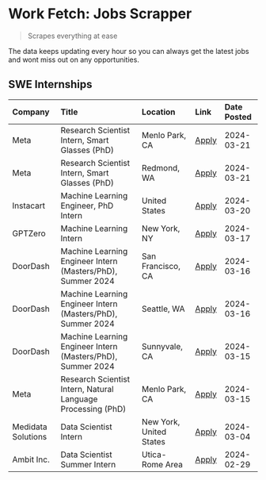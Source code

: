 # Work Fetch: Jobs Scrapper
> Scrapes everything at ease

The data keeps updating every hour so you can always get the latest jobs and wont miss out on any opportunities.

## SWE Internships
<!--START_SECTION:workfetch-->
| Company            | Title                                                        | Location                | Link                                                                                                                                                                                                                                                                 | Date Posted   |
|:-------------------|:-------------------------------------------------------------|:------------------------|:---------------------------------------------------------------------------------------------------------------------------------------------------------------------------------------------------------------------------------------------------------------------|:--------------|
| Meta               | Research Scientist Intern, Smart Glasses (PhD)               | Menlo Park, CA          | [Apply](https://www.linkedin.com/jobs/view/research-scientist-intern-smart-glasses-phd-at-meta-3811308332?position=13&pageNum=0&refId=zDOg2TDWCPETpEtiwDWSJw%3D%3D&trackingId=SdYYxKt1L7m25BOGDfuy%2BA%3D%3D&trk=public_jobs_jserp-result_search-card)               | 2024-03-21    |
| Meta               | Research Scientist Intern, Smart Glasses (PhD)               | Redmond, WA             | [Apply](https://www.linkedin.com/jobs/view/research-scientist-intern-smart-glasses-phd-at-meta-3811304794?position=14&pageNum=0&refId=zDOg2TDWCPETpEtiwDWSJw%3D%3D&trackingId=sqYNbtRKnxewfY2RtmfkRA%3D%3D&trk=public_jobs_jserp-result_search-card)                 | 2024-03-21    |
| Instacart          | Machine Learning Engineer, PhD Intern                        | United States           | [Apply](https://www.linkedin.com/jobs/view/machine-learning-engineer-phd-intern-at-instacart-3815634369?position=5&pageNum=0&refId=zDOg2TDWCPETpEtiwDWSJw%3D%3D&trackingId=dmxyO0vcCfimBoFha4feGg%3D%3D&trk=public_jobs_jserp-result_search-card)                    | 2024-03-20    |
| GPTZero            | Machine Learning Intern                                      | New York, NY            | [Apply](https://www.linkedin.com/jobs/view/machine-learning-intern-at-gptzero-3860723963?position=9&pageNum=0&refId=zDOg2TDWCPETpEtiwDWSJw%3D%3D&trackingId=RPuxEBem33VhLoiHgoidlA%3D%3D&trk=public_jobs_jserp-result_search-card)                                   | 2024-03-17    |
| DoorDash           | Machine Learning Engineer Intern (Masters/PhD), Summer 2024  | San Francisco, CA       | [Apply](https://www.linkedin.com/jobs/view/machine-learning-engineer-intern-masters-phd-summer-2024-at-doordash-3736457737?position=3&pageNum=0&refId=zDOg2TDWCPETpEtiwDWSJw%3D%3D&trackingId=wA888MsHXM5qUDSoXXXGNA%3D%3D&trk=public_jobs_jserp-result_search-card) | 2024-03-16    |
| DoorDash           | Machine Learning Engineer Intern (Masters/PhD), Summer 2024  | Seattle, WA             | [Apply](https://www.linkedin.com/jobs/view/machine-learning-engineer-intern-masters-phd-summer-2024-at-doordash-3736455966?position=4&pageNum=0&refId=zDOg2TDWCPETpEtiwDWSJw%3D%3D&trackingId=HfIUgozVPO7qH4rsKkyQWw%3D%3D&trk=public_jobs_jserp-result_search-card) | 2024-03-16    |
| DoorDash           | Machine Learning Engineer Intern (Masters/PhD), Summer 2024  | Sunnyvale, CA           | [Apply](https://www.linkedin.com/jobs/view/machine-learning-engineer-intern-masters-phd-summer-2024-at-doordash-3736454973?position=2&pageNum=0&refId=zDOg2TDWCPETpEtiwDWSJw%3D%3D&trackingId=AMKY0P7vLhznjy6sqi2MXQ%3D%3D&trk=public_jobs_jserp-result_search-card) | 2024-03-15    |
| Meta               | Research Scientist Intern, Natural Language Processing (PhD) | Menlo Park, CA          | [Apply](https://www.linkedin.com/jobs/view/research-scientist-intern-natural-language-processing-phd-at-meta-3858718375?position=12&pageNum=0&refId=zDOg2TDWCPETpEtiwDWSJw%3D%3D&trackingId=k7TjYC9P1uPbLhUORltTYg%3D%3D&trk=public_jobs_jserp-result_search-card)   | 2024-03-15    |
| Medidata Solutions | Data Scientist Intern                                        | New York, United States | [Apply](https://www.linkedin.com/jobs/view/data-scientist-intern-at-medidata-solutions-3810253704?position=10&pageNum=0&refId=zDOg2TDWCPETpEtiwDWSJw%3D%3D&trackingId=XltgEkuzUxnlY%2B69Dw%2FUeA%3D%3D&trk=public_jobs_jserp-result_search-card)                     | 2024-03-04    |
| Ambit Inc.         | Data Scientist Summer Intern                                 | Utica-Rome Area         | [Apply](https://www.linkedin.com/jobs/view/data-scientist-summer-intern-at-ambit-inc-3843121918?position=11&pageNum=0&refId=zDOg2TDWCPETpEtiwDWSJw%3D%3D&trackingId=ME6LogEohGF2jZPCH7ehjw%3D%3D&trk=public_jobs_jserp-result_search-card)                           | 2024-02-29    |
<!--END_SECTION:workfetch-->
